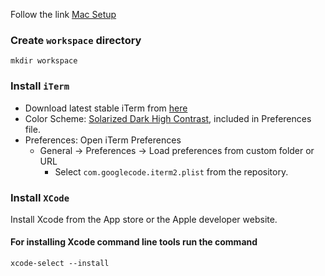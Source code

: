 Follow the link [Mac Setup](http://sourabhbajaj.com/mac-setup/)
### Create `workspace` directory
```shell
mkdir workspace
```

### Install `iTerm`
- Download latest stable iTerm from [here](https://iterm2.com/downloads/stable/latest)
- Color Scheme: [Solarized Dark High Contrast](https://raw.githubusercontent.com/mbadolato/iTerm2-Color-Schemes/master/schemes/Solarized%20Dark%20Higher%20Contrast.itermcolors), included in Preferences file.
- Preferences: Open iTerm Preferences
  * General -> Preferences -> Load preferences from custom folder or URL
    - Select `com.googlecode.iterm2.plist` from the repository.
    

### Install `XCode`

Install Xcode from the App store or the Apple developer website.

#### For installing Xcode command line tools run the command
```shell
xcode-select --install
```
